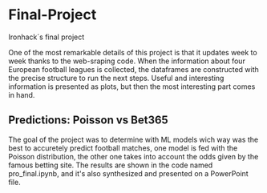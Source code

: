 # Final-Project
Ironhack´s final project

One of the most remarkable details of this project is that it updates week to week thanks to the web-sraping code. When the information about four European football leagues is collected, the dataframes are constructed with the precise structure to run the next steps. Useful and interesting information is presented as plots, but then the most interesting part comes in hand.

## Predictions: Poisson vs Bet365

The goal of the project was to determine with ML models wich way was the best to accuretely predict football matches, one model is fed with the Poisson distribution, the other one takes into account the odds given by the famous betting site. The results are shown in the code named pro_final.ipynb, and it's also synthesized and presented on a PowerPoint file.

